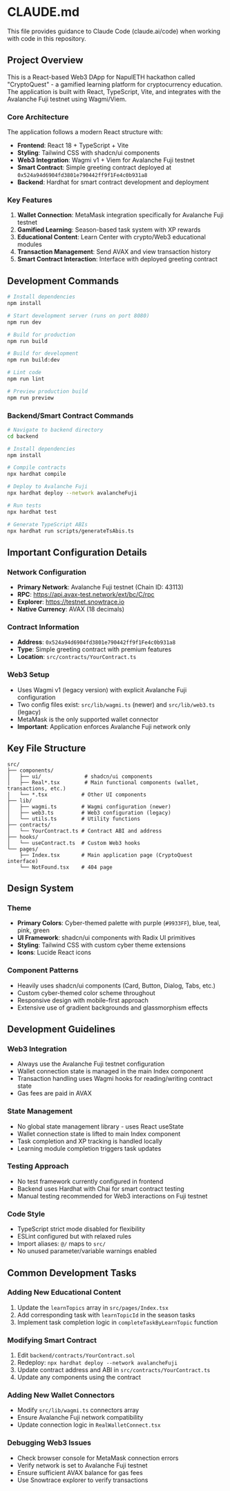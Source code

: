 # CLAUDE.md

This file provides guidance to Claude Code (claude.ai/code) when working with code in this repository.

## Project Overview

This is a React-based Web3 DApp for NapulETH hackathon called "CryptoQuest" - a gamified learning platform for cryptocurrency education. The application is built with React, TypeScript, Vite, and integrates with the Avalanche Fuji testnet using Wagmi/Viem.

### Core Architecture

The application follows a modern React structure with:
- **Frontend**: React 18 + TypeScript + Vite
- **Styling**: Tailwind CSS with shadcn/ui components  
- **Web3 Integration**: Wagmi v1 + Viem for Avalanche Fuji testnet
- **Smart Contract**: Simple greeting contract deployed at `0x524a94d6904fd3801e790442ff9f1Fe4c0b931a8`
- **Backend**: Hardhat for smart contract development and deployment

### Key Features

1. **Wallet Connection**: MetaMask integration specifically for Avalanche Fuji testnet
2. **Gamified Learning**: Season-based task system with XP rewards
3. **Educational Content**: Learn Center with crypto/Web3 educational modules
4. **Transaction Management**: Send AVAX and view transaction history
5. **Smart Contract Interaction**: Interface with deployed greeting contract

## Development Commands

```bash
# Install dependencies
npm install

# Start development server (runs on port 8080)
npm run dev

# Build for production
npm run build

# Build for development
npm run build:dev

# Lint code
npm run lint

# Preview production build
npm run preview
```

### Backend/Smart Contract Commands

```bash
# Navigate to backend directory
cd backend

# Install dependencies  
npm install

# Compile contracts
npx hardhat compile

# Deploy to Avalanche Fuji
npx hardhat deploy --network avalancheFuji

# Run tests
npx hardhat test

# Generate TypeScript ABIs
npx hardhat run scripts/generateTsAbis.ts
```

## Important Configuration Details

### Network Configuration
- **Primary Network**: Avalanche Fuji testnet (Chain ID: 43113)
- **RPC**: https://api.avax-test.network/ext/bc/C/rpc
- **Explorer**: https://testnet.snowtrace.io
- **Native Currency**: AVAX (18 decimals)

### Contract Information
- **Address**: `0x524a94d6904fd3801e790442ff9f1Fe4c0b931a8`
- **Type**: Simple greeting contract with premium features
- **Location**: `src/contracts/YourContract.ts`

### Web3 Setup
- Uses Wagmi v1 (legacy version) with explicit Avalanche Fuji configuration
- Two config files exist: `src/lib/wagmi.ts` (newer) and `src/lib/web3.ts` (legacy)
- MetaMask is the only supported wallet connector
- **Important**: Application enforces Avalanche Fuji network only

## Key File Structure

```
src/
├── components/
│   ├── ui/              # shadcn/ui components
│   ├── Real*.tsx        # Main functional components (wallet, transactions, etc.)
│   └── *.tsx           # Other UI components
├── lib/
│   ├── wagmi.ts        # Wagmi configuration (newer)
│   ├── web3.ts         # Web3 configuration (legacy)
│   └── utils.ts        # Utility functions
├── contracts/
│   └── YourContract.ts # Contract ABI and address
├── hooks/
│   └── useContract.ts  # Custom Web3 hooks
└── pages/
    ├── Index.tsx       # Main application page (CryptoQuest interface)
    └── NotFound.tsx    # 404 page
```

## Design System

### Theme
- **Primary Colors**: Cyber-themed palette with purple (`#9933FF`), blue, teal, pink, green
- **UI Framework**: shadcn/ui components with Radix UI primitives
- **Styling**: Tailwind CSS with custom cyber theme extensions
- **Icons**: Lucide React icons

### Component Patterns
- Heavily uses shadcn/ui components (Card, Button, Dialog, Tabs, etc.)
- Custom cyber-themed color scheme throughout
- Responsive design with mobile-first approach
- Extensive use of gradient backgrounds and glassmorphism effects

## Development Guidelines

### Web3 Integration
- Always use the Avalanche Fuji testnet configuration
- Wallet connection state is managed in the main Index component
- Transaction handling uses Wagmi hooks for reading/writing contract state
- Gas fees are paid in AVAX

### State Management
- No global state management library - uses React useState
- Wallet connection state is lifted to main Index component
- Task completion and XP tracking is handled locally
- Learning module completion triggers task updates

### Testing Approach
- No test framework currently configured in frontend
- Backend uses Hardhat with Chai for smart contract testing
- Manual testing recommended for Web3 interactions on Fuji testnet

### Code Style
- TypeScript strict mode disabled for flexibility
- ESLint configured but with relaxed rules
- Import aliases: `@/` maps to `src/`
- No unused parameter/variable warnings enabled

## Common Development Tasks

### Adding New Educational Content
1. Update the `learnTopics` array in `src/pages/Index.tsx`
2. Add corresponding task with `learnTopicId` in the season tasks
3. Implement task completion logic in `completeTaskByLearnTopic` function

### Modifying Smart Contract
1. Edit `backend/contracts/YourContract.sol` 
2. Redeploy: `npx hardhat deploy --network avalancheFuji`
3. Update contract address and ABI in `src/contracts/YourContract.ts`
4. Update any components using the contract

### Adding New Wallet Connectors
- Modify `src/lib/wagmi.ts` connectors array
- Ensure Avalanche Fuji network compatibility
- Update connection logic in `RealWalletConnect.tsx`

### Debugging Web3 Issues
- Check browser console for MetaMask connection errors
- Verify network is set to Avalanche Fuji testnet
- Ensure sufficient AVAX balance for gas fees
- Use Snowtrace explorer to verify transactions